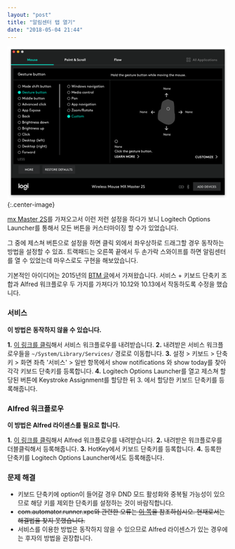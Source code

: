 ```yaml
---
layout: "post"
title: "알림센터 탭 열기"
date: "2018-05-04 21:44"
---
```


![lol](/images/2018-05-04/lol.png){:.center-image}

[mx Master 2S](https://canor.cf/2017/11/07/MX-MASTER-2S를-영입했습니다/)를 가져오고서 이런 저런 설정을 하다가 보니 Logitech Options Launcher를 통해서 모든 버튼을 커스터마이징 할 수가 있었습니다.

그 중에 제스쳐 버튼으로 설정을 하면 클릭 외에서 좌우상하로 드래그할 경우 동작하는 방법을 설정할 수 있죠. 트랙패드는 오른쪽 끝에서 두 손가락 스와이프를 하면 알림센터를 열 수 있었는데 마우스로도 구현을 해보았습니다.

기본적인 아이디어는 2015년의 [BTM 글](http://macnews.tistory.com/3058)에서 가져왔습니다. 서비스 + 키보드 단축키 조합과 Alfred 워크플로우 두 가지를 가져다가 10.12와 10.13에서 작동하도록 수정을 했습니다.

### 서비스

**이 방법은 동작하지 않을 수 있습니다.**

**1\.** [이 링크를 클릭](/Resources/2018-05-04/nc.zip)해서 서비스 워크플로우를 내려받습니다.
**2\.** 내려받은 서비스 워크플로우들을 `~/System/Library/Services/` 경로로 이동합니다.
**3\.** 설정 > 키보드 > 단축키 > 화면 좌측 '서비스' > 일반 항목에서 show notifications 와 show today를 찾아 각각 키보드 단축키를 등록합니다.
**4\.** Logitech Options Launcher를 열고 제스쳐 할당된 버튼에 Keystroke Assignment를 할당한 뒤 3\. 에서 할당한 키보드 단축키를 등록해줍니다.

### Alfred 워크플로우

**이 방법은 Alfred 라이센스를 필요로 합니다.**

**1\.** [이 링크를 클릭](https://github.com/Canorus/-Alfred-Notification-Center/raw/master/nc.alfredworkflow)해서 Alfred 워크플로우를 내려받습니다.
**2\.** 내려받은 워크플로우를 더블클릭해서 등록해줍니다.
**3\.** HotKey에서 키보드 단축키를 등록합니다.
**4\.** 등록한 단축키를 Logitech Options Launcher에서도 등록해줍니다.

### 문제 해결

- 키보드 단축키에 option이 들어갈 경우 DND 모드 활성화와 중복될 가능성이 있으므로 해당 키를 제외한 단축키를 설정하는 것이 바람직합니다.
- ~~com.automator.runner.xpc와 관련한 오류는 [이 쪽](https://canor.cf/2018/05/04/com-automator-runner-xpc/)을 참조하십시오. 현재로서는 해결법을 찾지 못했습니다.~~
- 서비스를 이용한 방법은 동작하지 않을 수 있으므로 Alfred 라이센스가 있는 경우에는 후자의 방법을 권장합니다.
